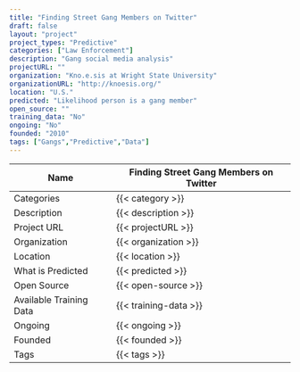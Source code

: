 ```yaml
---
title: "Finding Street Gang Members on Twitter"
draft: false
layout: "project"
project_types: "Predictive"
categories: ["Law Enforcement"]
description: "Gang social media analysis"
projectURL: ""
organization: "Kno.e.sis at Wright State University"
organizationURL: "http://knoesis.org/"
location: "U.S."
predicted: "Likelihood person is a gang member"
open_source: ""
training_data: "No"
ongoing: "No"
founded: "2010"
tags: ["Gangs","Predictive","Data"]
---
```



Name                    |  Finding Street Gang Members on Twitter    
------------------------|----
Categories              | {{< category >}} 
Description             | {{< description >}} 
Project URL             | {{< projectURL >}} 
Organization            | {{< organization >}} 
Location                | {{< location >}} 
What is Predicted       | {{< predicted >}} 
Open Source             | {{< open-source >}} 
Available Training Data | {{< training-data >}}
Ongoing                 | {{< ongoing >}} 
Founded                 | {{< founded >}} 
Tags                    | {{< tags >}} 
